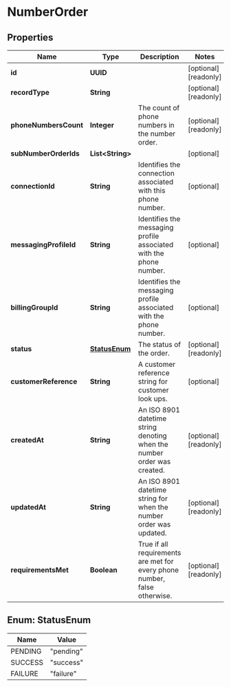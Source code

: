 

# NumberOrder


## Properties

Name | Type | Description | Notes
------------ | ------------- | ------------- | -------------
**id** | **UUID** |  |  [optional] [readonly]
**recordType** | **String** |  |  [optional] [readonly]
**phoneNumbersCount** | **Integer** | The count of phone numbers in the number order. |  [optional] [readonly]
**subNumberOrderIds** | **List&lt;String&gt;** |  |  [optional]
**connectionId** | **String** | Identifies the connection associated with this phone number. |  [optional]
**messagingProfileId** | **String** | Identifies the messaging profile associated with the phone number. |  [optional]
**billingGroupId** | **String** | Identifies the messaging profile associated with the phone number. |  [optional]
**status** | [**StatusEnum**](#StatusEnum) | The status of the order. |  [optional] [readonly]
**customerReference** | **String** | A customer reference string for customer look ups. |  [optional]
**createdAt** | **String** | An ISO 8901 datetime string denoting when the number order was created. |  [optional] [readonly]
**updatedAt** | **String** | An ISO 8901 datetime string for when the number order was updated. |  [optional] [readonly]
**requirementsMet** | **Boolean** | True if all requirements are met for every phone number, false otherwise. |  [optional] [readonly]



## Enum: StatusEnum

Name | Value
---- | -----
PENDING | &quot;pending&quot;
SUCCESS | &quot;success&quot;
FAILURE | &quot;failure&quot;



